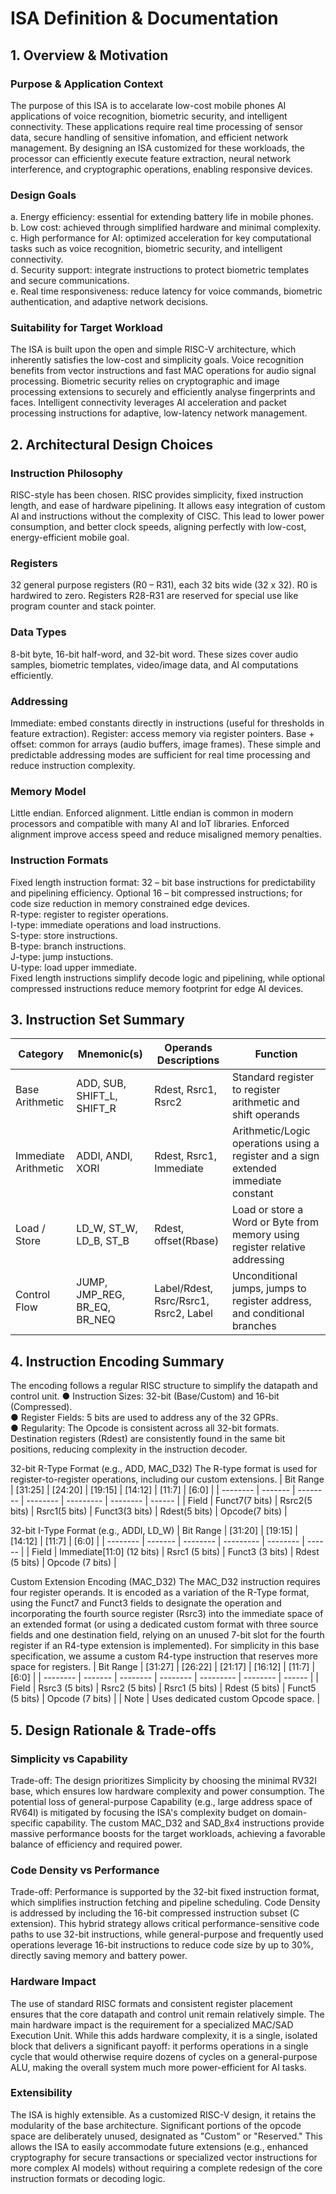 # ISA Definition & Documentation #

## 1. Overview & Motivation ##

### Purpose & Application Context ###
The purpose of this ISA is to accelarate low-cost mobile phones AI applications of voice
recognition, biometric security, and intelligent connectivity. These applications
require real time processing of sensor data, secure handling of sensitive infomation, and
efficient network management. By designing an ISA customized for these workloads, the 
processor can efficiently execute feature extraction, neural network interference, and
cryptographic operations, enabling responsive devices.

### Design Goals ###
a.	Energy efficiency: essential for extending battery life in mobile phones. <br>
b.	Low cost: achieved through simplified hardware and minimal complexity. <br>
c.	High performance for AI: optimized acceleration for key computational tasks such as
    voice recognition, biometric security, and intelligent connectivity. <br>
d.	Security support: integrate instructions to protect biometric templates and secure 
    communications. <br>
e.	Real time responsiveness: reduce latency for voice commands, biometric authentication,
    and adaptive network decisions.
    
### Suitability for Target Workload ###
The ISA is built upon the open and simple RISC-V architecture, which inherently satisfies 
the low-cost and simplicity goals. Voice recognition benefits from vector instructions and 
fast MAC operations for audio signal processing. Biometric security relies on cryptographic 
and image processing extensions to securely and efficiently analyse fingerprints and faces.
Intelligent connectivity leverages AI acceleration and packet processing instructions for
adaptive, low-latency network management.

## 2. Architectural Design Choices ##

### Instruction Philosophy ###
RISC-style has been chosen.  RISC provides simplicity, fixed instruction length, and ease 
of hardware pipelining. It allows easy integration of custom AI and instructions without 
the complexity of CISC. This lead to lower power consumption, and better clock speeds, 
aligning perfectly with low-cost, energy-efficient mobile goal.

### Registers ###
32 general purpose registers (R0 – R31), each 32 bits wide (32 x 32). R0 is hardwired to 
zero. Registers R28-R31 are reserved for special use like program counter and stack pointer.

### Data Types ###
8-bit byte, 16-bit half-word, and 32-bit word. These sizes cover audio samples, biometric 
templates, video/image data, and AI computations efficiently.

### Addressing ###
Immediate: embed constants directly in instructions (useful for thresholds in feature 
extraction).
Register: access memory via register pointers.
Base + offset: common for arrays (audio buffers, image frames).
These simple and predictable addressing modes are sufficient for real time processing and
reduce instruction complexity.

### Memory Model ###
Little endian. Enforced alignment. 
Little endian is common in modern processors and compatible with many AI and IoT libraries. 
Enforced alignment improve access speed and reduce misaligned memory penalties.

### Instruction Formats ###
Fixed length instruction format: 32 – bit base instructions for predictability and 
pipelining efficiency. Optional 16 – bit compressed instructions; for code size reduction 
in memory constrained edge devices. <br>
R-type: register to register operations. <br>
I-type: immediate operations and load instructions.<br>
S-type: store instructions.<br>
B-type: branch instructions.<br>
J-type: jump instuctions.<br>
U-type: load upper immediate.<br>
Fixed length instructions simplify decode logic and pipelining, while optional compressed 
instructions reduce memory footprint for edge AI devices.

## 3. Instruction Set Summary ##
| Category | Mnemonic(s) | Operands Descriptions | Function |
| ------------- | ------------ | ------------ | ----------- |
| Base Arithmetic | ADD, SUB, SHIFT_L, SHIFT_R | Rdest, Rsrc1, Rsrc2 | Standard register to register arithmetic and shift operands |
| Immediate Arithmetic | ADDI, ANDI, XORI | Rdest, Rsrc1, Immediate | Arithmetic/Logic operations using a register and a sign extended immediate constant |
| Load / Store | LD_W, ST_W, LD_B, ST_B | Rdest, offset(Rbase) | Load or store a Word or Byte from memory using register relative addressing |
| Control Flow | JUMP, JMP_REG, BR_EQ, BR_NEQ | Label/Rdest, Rsrc/Rsrc1, Rsrc2, Label | Unconditional jumps, jumps to register address, and conditional branches |

## 4. Instruction Encoding Summary ##
The encoding follows a regular RISC structure to simplify the datapath and control unit.
●	Instruction Sizes: 32-bit (Base/Custom) and 16-bit (Compressed).<br>
●	Register Fields: 5 bits are used to address any of the 32 GPRs.<br>
●	Regularity: The Opcode is consistent across all 32-bit formats. Destination registers (Rdest) are consistently found in the same bit positions, reducing complexity in the instruction decoder.

32-bit R-Type Format (e.g., ADD, MAC_D32)
The R-type format is used for register-to-register operations, including our custom extensions.
| Bit Range | [31:25] | [24:20] | [19:15] | [14:12] | [11:7] | [6:0] |
| -------- | ------- | -------- | -------- | --------- | -------- | ------ |
| Field | Funct7(7 bits) | Rsrc2(5 bits) | Rsrc1(5 bits) | Funct3(3 bits) | Rdest(5 bits) | Opcode(7 bits) |

32-bit I-Type Format (e.g., ADDI, LD_W)
| Bit Range | [31:20] | [19:15] | [14:12] | [11:7] | [6:0] |
| -------- | ------- | -------- | --------- | -------- | ------ |
| Field | Immediate[11:0] (12 bits) | Rsrc1 (5 bits) | Funct3 (3 bits) | Rdest (5 bits) | Opcode (7 bits) |

Custom Extension Encoding (MAC_D32)
The MAC_D32 instruction requires four register operands. It is encoded as a variation of the R-Type format, using the Funct7 and Funct3 fields to designate the operation and incorporating the fourth source register (Rsrc3) into the immediate space of an extended format (or using a dedicated custom format with three source fields and one destination field, relying on an unused 7-bit slot for the fourth register if an R4-type extension is implemented). For simplicity in this base specification, we assume a custom R4-type instruction that reserves more space for registers.
| Bit Range | [31:27] | [26:22] | [21:17] | [16:12] | [11:7] | [6:0] |
| -------- | ------- | -------- | -------- | --------- | -------- | ------ |
| Field | Rsrc3 (5 bits) | Rsrc2 (5 bits) | Rsrc1 (5 bits) | Rdest (5 bits) | Funct5 (5 bits) | Opcode (7 bits) |
| Note | Uses dedicated custom Opcode space. |

## 5. Design Rationale & Trade-offs ##

### Simplicity vs Capability ###
Trade-off: The design prioritizes Simplicity by choosing the minimal RV32I base, which ensures low hardware complexity and power consumption. The potential loss of general-purpose Capability (e.g., large address space of RV64I) is mitigated by focusing the ISA's complexity budget on domain-specific capability. The custom MAC_D32 and SAD_8x4 instructions provide massive performance boosts for the target workloads, achieving a favorable balance of efficiency and required power.

### Code Density vs Performance ###
Trade-off: Performance is supported by the 32-bit fixed instruction format, which simplifies instruction fetching and pipeline scheduling. Code Density is addressed by including the 16-bit compressed instruction subset (C extension). This hybrid strategy allows critical performance-sensitive code paths to use 32-bit instructions, while general-purpose and frequently used operations leverage 16-bit instructions to reduce code size by up to 30%, directly saving memory and battery power.

### Hardware Impact ###
The use of standard RISC formats and consistent register placement ensures that the core datapath and control unit remain relatively simple. The main hardware impact is the requirement for a specialized MAC/SAD Execution Unit. While this adds hardware complexity, it is a single, isolated block that delivers a significant payoff: it performs operations in a single cycle that would otherwise require dozens of cycles on a general-purpose ALU, making the overall system much more power-efficient for AI tasks.

### Extensibility ###
The ISA is highly extensible. As a customized RISC-V design, it retains the modularity of the base architecture. Significant portions of the opcode space are deliberately unused, designated as "Custom" or "Reserved." This allows the ISA to easily accommodate future extensions (e.g., enhanced cryptography for secure transactions or specialized vector instructions for more complex AI models) without requiring a complete redesign of the core instruction formats or decoding logic.
